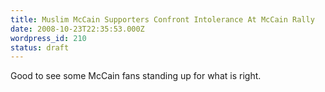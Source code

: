 ```yaml
---
title: Muslim McCain Supporters Confront Intolerance At McCain Rally
date: 2008-10-23T22:35:53.000Z
wordpress_id: 210
status: draft
---
```


Good to see some McCain fans standing up for what is right.


